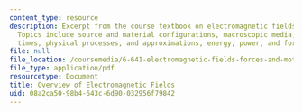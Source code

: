 ```yaml
---
content_type: resource
description: Excerpt from the course textbook on electromagnetic fields and energy.
  Topics include source and material configurations, macroscopic media, characteristic
  times, physical processes, and approximations, energy, power, and force.
file: null
file_location: /coursemedia/6-641-electromagnetic-fields-forces-and-motion-spring-2005/08a2ca5098b4643c6d90032956f79842_15.pdf
file_type: application/pdf
resourcetype: Document
title: Overview of Electromagnetic Fields
uid: 08a2ca50-98b4-643c-6d90-032956f79842
---
```

